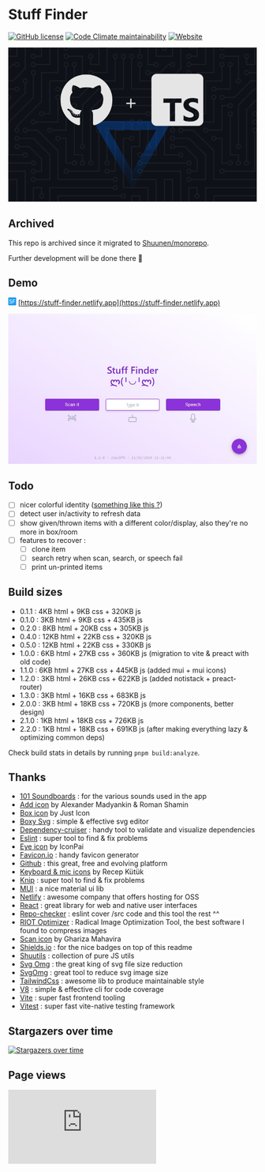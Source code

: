 # Stuff Finder

[![GitHub license](https://img.shields.io/github/license/shuunen/stuff-finder.svg?color=informational)](https://github.com/Shuunen/stuff-finder/blob/master/LICENSE)
[![Code Climate maintainability](https://img.shields.io/codeclimate/maintainability/Shuunen/stuff-finder?style=flat)](https://codeclimate.com/github/Shuunen/stuff-finder)
[![Website](https://img.shields.io/website/https/shuunen-goals.netlify.app.svg)](https://stuff-finder.netlify.app)

![banner](docs/banner.svg)

## Archived

This repo is archived since it migrated to [Shuunen/monorepo](https://github.com/Shuunen/monorepo/tree/master/apps/stuff-finder).

Further development will be done there 🚀

## Demo

[![logo](public/assets/favicon-16x16.png)](https://stuff-finder.netlify.app) [https://stuff-finder.netlify.app](https://stuff-finder.netlify.app)

[![demo](docs/design-1.2.0.jpg)](https://stuff-finder.netlify.app)

## Todo

- [ ] nicer colorful identity ([something like this ?](https://www.iconfinder.com/icons/44859/cube_icon))
- [ ] detect user in/activity to refresh data
- [ ] show given/thrown items with a different color/display, also they're no more in box/room
- [ ] features to recover :
  - [ ] clone item
  - [ ] search retry when scan, search, or speech fail
  - [ ] print un-printed items

## Build sizes

- 0.1.1 :  4KB html +  9KB css + 320KB js
- 0.1.0 :  3KB html +  9KB css + 435KB js
- 0.2.0 :  8KB html + 20KB css + 305KB js
- 0.4.0 : 12KB html + 22KB css + 320KB js
- 0.5.0 : 12KB html + 22KB css + 330KB js
- 1.0.0 :  6KB html + 27KB css + 360KB js (migration to vite & preact with old code)
- 1.1.0 :  6KB html + 27KB css + 445KB js (added mui + mui icons)
- 1.2.0 :  3KB html + 26KB css + 622KB js (added notistack + preact-router)
- 1.3.0 :  3KB html + 16KB css + 683KB js
- 2.0.0 :  3KB html + 18KB css + 720KB js (more components, better design)
- 2.1.0 :  1KB html + 18KB css + 726KB js
- 2.2.0 :  1KB html + 18KB css + 691KB js (after making everything lazy & optimizing common deps)

Check build stats in details by running `pnpm build:analyze`.

## Thanks

- [101 Soundboards](https://www.101soundboards.com/sounds/1295599-barcode-scan-beep-09) : for the various sounds used in the app
- [Add icon](https://www.iconfinder.com/icons/1814113/add_more_plus_icon) by Alexander Madyankin & Roman Shamin
- [Box icon](https://www.iconfinder.com/icons/2123914/app_box_essential_ui_icon) by Just Icon
- [Boxy Svg](https://boxy-svg.com) : simple & effective svg editor
- [Dependency-cruiser](https://github.com/sverweij/dependency-cruiser) : handy tool to validate and visualize dependencies
- [Eslint](https://eslint.org) : super tool to find & fix problems
- [Eye icon](https://www.iconfinder.com/icons/5925640/eye_no_view_icon) by IconPai
- [Favicon.io](https://favicon.io/favicon-generator/?t=SF&ff=Istok+Web&fs=110&fc=#FFF&b=rounded&bc=#08F) : handy favicon generator
- [Github](https://github.com) : this great, free and evolving platform
- [Keyboard & mic icons](https://www.iconfinder.com/iconsets/bitsies) by Recep Kütük
- [Knip](https://github.com/webpro/knip) : super tool to find & fix problems
- [MUI](https://mui.com) : a nice material ui lib
- [Netlify](https://netlify.com) : awesome company that offers hosting for OSS
- [React](https://reactjs.org) : great library for web and native user interfaces
- [Repo-checker](https://github.com/Shuunen/repo-checker) : eslint cover /src code and this tool the rest ^^
- [RIOT Optimizer](https://riot-optimizer.com) : Radical Image Optimization Tool, the best software I found to compress images
- [Scan icon](https://www.iconfinder.com/icons/3702397/barcode_code_scan_scanner_icon) by Ghariza Mahavira
- [Shields.io](https://shields.io) : for the nice badges on top of this readme
- [Shuutils](https://github.com/Shuunen/shuutils) : collection of pure JS utils
- [Svg Omg](https://jakearchibald.github.io/svgomg/) : the great king of svg file size reduction
- [SvgOmg](https://jakearchibald.github.io/svgomg/) : great tool to reduce svg image size
- [TailwindCss](https://tailwindcss.com) : awesome lib to produce maintainable style
- [V8](https://github.com/demurgos/v8-coverage) : simple & effective cli for code coverage
- [Vite](https://github.com/vitejs/vite) : super fast frontend tooling
- [Vitest](https://github.com/vitest-dev/vitest) : super fast vite-native testing framework

## Stargazers over time

[![Stargazers over time](https://starchart.cc/Shuunen/stuff-finder.svg?variant=adaptive)](https://starchart.cc/Shuunen/stuff-finder)

## Page views

[![Free Website Counter](https://www.websitecounterfree.com/c.php?d=9&id=63927&s=12)](https://www.websitecounterfree.com)
